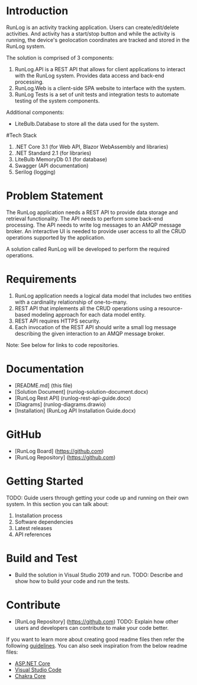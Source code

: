 # Introduction
RunLog is an activity tracking application.  Users can create/edit/delete activities.  And activity has a start/stop button and while the activity is running, the device's geolocation coordinates are tracked and stored in the RunLog system.

The solution is comprised of 3 components:
1.	RunLog.API is a REST API that allows for client applications to interact with the RunLog system.  Provides data access and back-end processing.
2.	RunLog.Web is a client-side SPA website to interface with the system.
3.	RunLog Tests is a set of unit tests and integration tests to automate testing of the system components.

Additional components:
- LiteBulb.Database to store all the data used for the system.

#Tech Stack
1.	.NET Core 3.1 (for Web API, Blazor WebAssembly and libraries)
2.	.NET Standard 2.1 (for libraries)
3.	LiteBulb MemoryDb 0.1 (for database)
4.	Swagger (API documentation)
5.	Serilog (logging)

# Problem Statement

The RunLog application needs a REST API to provide data storage and retrieval functionality.  The API needs to perform some back-end processing.  The API needs to write log messages to an AMQP message broker.  An interactive UI is needed to provide user access to all the CRUD operations supported by the application.

A solution called RunLog will be developed to perform the required operations.

# Requirements

1.	RunLog application needs a logical data model that includes two entities with a cardinality relationship of one-to-many.
2.	REST API that implements all the CRUD operations using a resource-based modeling approach for each data model entity.
3.	REST API requires HTTPS security.
4.	Each invocation of the REST API should write a small log message describing the given interaction to an AMQP message broker.

Note: See below for links to code repositories.

# Documentation
- [README.md] (this file)
- [Solution Document] (runlog-solution-document.docx)
- [RunLog Rest API] (runlog-rest-api-guide.docx)
- [Diagrams] (runlog-diagrams.drawio)
- [Installation] (RunLog API Installation Guide.docx)

# GitHub
- [RunLog Board] (https://github.com)
- [RunLog Repository] (https://github.com)

# Getting Started
TODO: Guide users through getting your code up and running on their own system. In this section you can talk about:
1.	Installation process
2.	Software dependencies
3.	Latest releases
4.	API references

# Build and Test
- Build the solution in Visual Studio 2019 and run.
TODO: Describe and show how to build your code and run the tests.

# Contribute
- [RunLog Repository] (https://github.com)
TODO: Explain how other users and developers can contribute to make your code better. 

If you want to learn more about creating good readme files then refer the following [guidelines](https://docs.microsoft.com/en-us/azure/devops/repos/git/create-a-readme?view=azure-devops). You can also seek inspiration from the below readme files:
- [ASP.NET Core](https://github.com/aspnet/Home)
- [Visual Studio Code](https://github.com/Microsoft/vscode)
- [Chakra Core](https://github.com/Microsoft/ChakraCore)
